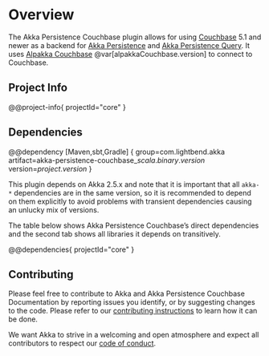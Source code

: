 # Overview

The Akka Persistence Couchbase plugin allows for using [Couchbase](https://www.couchbase.com) 5.1 and newer as a backend for [Akka Persistence](https://doc.akka.io/docs/akka/current/persistence.html) and [Akka Persistence Query](https://doc.akka.io/docs/akka/current/persistence-query.html). It uses [Alpakka Couchbase](https://doc.akka.io/docs/alpakka/current/couchbase.html) @var[alpakkaCouchbase.version] to connect to Couchbase.

## Project Info

@@project-info{ projectId="core" }

## Dependencies

@@dependency [Maven,sbt,Gradle] {
  group=com.lightbend.akka
  artifact=akka-persistence-couchbase_$scala.binary.version$
  version=$project.version$
}

This plugin depends on Akka 2.5.x and note that it is important that all `akka-*` 
dependencies are in the same version, so it is recommended to depend on them explicitly to avoid problems 
with transient dependencies causing an unlucky mix of versions.

The table below shows Akka Persistence Couchbase’s direct dependencies and the second tab shows all libraries it depends on transitively.

@@dependencies{ projectId="core" }


## Contributing

Please feel free to contribute to Akka and Akka Persistence Couchbase Documentation by reporting issues you identify, or by suggesting changes to the code. Please refer to our [contributing instructions](https://github.com/akka/akka/blob/master/CONTRIBUTING.md) to learn how it can be done.

We want Akka to strive in a welcoming and open atmosphere and expect all contributors to respect our [code of conduct](https://www.lightbend.com/conduct).
